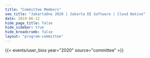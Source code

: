 ```yaml
---
title: "Committee Members"
seo_title: "JakartaOne 2020 | Jakarta EE Software | Cloud Native"
date: 2019-06-12
hide_page_title: false
hide_sidebar: true
hide_breadcrumb: false
layout: "program-committee"
---
```


{{< events/user_bios year="2020"  source="committee" >}}